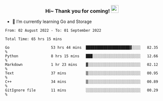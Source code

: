 <h3 align="center">
    Hi~ Thank you for coming!
    <img src="https://media.giphy.com/media/hvRJCLFzcasrR4ia7z/giphy.gif" width="25px">
</h3>

<!--
**pineapple-man/pineapple-man** is a ✨ _special_ ✨ repository because its `README.md` (this file) appears on your GitHub profile.

Here are some ideas to get you started:
- 🔭 I’m currently working on ...
- 🤔 I’m looking for help with ...
- 💬 Ask me about ...
- 📫 How to reach me: ...
- 😄 Pronouns: ...
- ⚡ Fun fact: 
- 👯 I’m looking to collaborate on kubernetes
-->
- 🌱 I’m currently learning Go and Storage

<!--START_SECTION:waka-->

```text
From: 02 August 2022 - To: 01 September 2022

Total Time: 65 hrs 15 mins

Go                   53 hrs 44 mins  ████████████████████▓░░░░   82.35 %
Python               8 hrs 15 mins   ███░░░░░░░░░░░░░░░░░░░░░░   12.66 %
Markdown             1 hr 23 mins    ▓░░░░░░░░░░░░░░░░░░░░░░░░   02.12 %
Text                 37 mins         ▒░░░░░░░░░░░░░░░░░░░░░░░░   00.95 %
C++                  34 mins         ▒░░░░░░░░░░░░░░░░░░░░░░░░   00.89 %
GitIgnore file       11 mins         ░░░░░░░░░░░░░░░░░░░░░░░░░   00.29 %
```

<!--END_SECTION:waka-->
